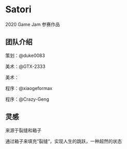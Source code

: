 # Satori
2020 Game Jam 参赛作品

## 团队介绍
策划：@duke0083    

美术：@GTX-2333    

美术：    

程序：@xiaogeformax    

程序：@Crazy-Geng

## 灵感
来源于裂缝和箱子    

通过箱子来填充”裂缝“，实现人生的跳跃，一种超然的状态
